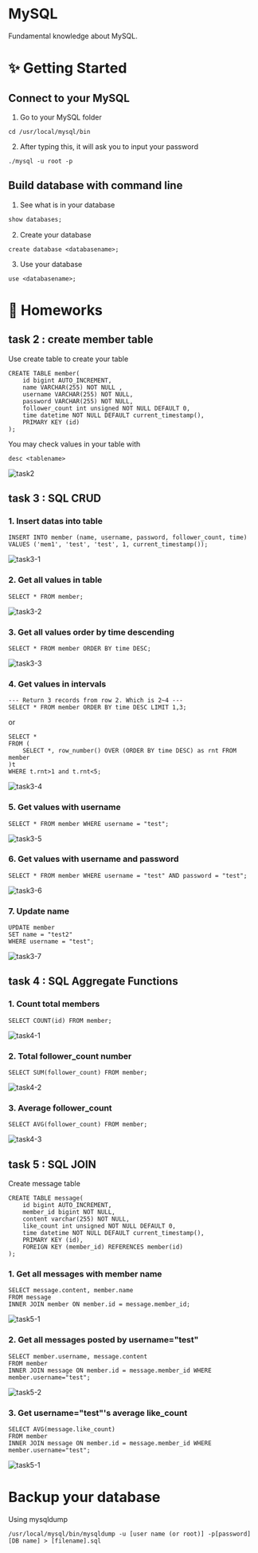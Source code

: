 # MySQL
Fundamental knowledge about MySQL.


# ✨ Getting Started

## Connect to your MySQL
1. Go to your MySQL folder
```
cd /usr/local/mysql/bin
```
2. After typing this, it will ask you to input your password
```
./mysql -u root -p
```

## Build database with command line
1. See what is in your database
  ``` SQL
  show databases;
  ```
2. Create your database
```
create database <databasename>;
```
3. Use your database
```
use <databasename>;
```


# 📖 Homeworks

## task 2 : create member table
Use create table <tablename> to create your table
```
CREATE TABLE member(
	id bigint AUTO_INCREMENT,
	name VARCHAR(255) NOT NULL ,
  	username VARCHAR(255) NOT NULL,
	password VARCHAR(255) NOT NULL,
	follower_count int unsigned NOT NULL DEFAULT 0,
	time datetime NOT NULL DEFAULT current_timestamp(),
	PRIMARY KEY (id) 
);
```
You may check values in your table with
```
desc <tablename>
```
![task2](https://github.com/chelsey0527/wh0919/blob/develop/week-5/images/task2.png)
 
## task 3 : SQL CRUD
  
### 1. Insert datas into table
```
INSERT INTO member (name, username, password, follower_count, time)
VALUES ('mem1', 'test', 'test', 1, current_timestamp());
```
![task3-1](https://github.com/chelsey0527/wh0919/blob/develop/week-5/images/task3-1.png)

### 2. Get all values in table
```
SELECT * FROM member;
```
![task3-2](https://github.com/chelsey0527/wh0919/blob/develop/week-5/images/task3-2.png)

### 3. Get all values order by time descending
```
SELECT * FROM member ORDER BY time DESC;
```
![task3-3](https://github.com/chelsey0527/wh0919/blob/develop/week-5/images/task3-3.png)
  
### 4. Get values in intervals
```
--- Return 3 records from row 2. Which is 2~4 ---
SELECT * FROM member ORDER BY time DESC LIMIT 1,3;
```
or
```
SELECT * 
FROM (
	SELECT *, row_number() OVER (ORDER BY time DESC) as rnt FROM member
)t 
WHERE t.rnt>1 and t.rnt<5;
```
![task3-4](https://github.com/chelsey0527/wh0919/blob/main/week-5/images/task3-4.png)

### 5. Get values with username
```
SELECT * FROM member WHERE username = "test";
```
![task3-5](https://github.com/chelsey0527/wh0919/blob/develop/week-5/images/task3-5.png)
                                         
### 6. Get values with username and password
```
SELECT * FROM member WHERE username = "test" AND password = "test";
```
![task3-6](https://github.com/chelsey0527/wh0919/blob/develop/week-5/images/task3-6.png)

### 7. Update name
```                                         
UPDATE member
SET name = "test2"
WHERE username = "test";
```
![task3-7](https://github.com/chelsey0527/wh0919/blob/develop/week-5/images/task3-7.png)

                                         
## task 4 : SQL Aggregate Functions
                                         
### 1. Count total members
```
SELECT COUNT(id) FROM member;
```
![task4-1](https://github.com/chelsey0527/wh0919/blob/develop/week-5/images/task4-1.png)
                                         
### 2. Total follower_count number
```
SELECT SUM(follower_count) FROM member;
``` 
![task4-2](https://github.com/chelsey0527/wh0919/blob/develop/week-5/images/task4-2.png) 
### 3. Average follower_count
```
SELECT AVG(follower_count) FROM member;
```
![task4-3](https://github.com/chelsey0527/wh0919/blob/develop/week-5/images/task4-3.png)

## task 5 : SQL JOIN
Create message table
```
CREATE TABLE message(
	id bigint AUTO_INCREMENT,
	member_id bigint NOT NULL,
	content varchar(255) NOT NULL,
	like_count int unsigned NOT NULL DEFAULT 0,
	time datetime NOT NULL DEFAULT current_timestamp(),
	PRIMARY KEY (id),
	FOREIGN KEY (member_id) REFERENCES member(id)
);
```    
                                         
### 1. Get all messages with member name
```
SELECT message.content, member.name
FROM message
INNER JOIN member ON member.id = message.member_id;
```
![task5-1](https://github.com/chelsey0527/wh0919/blob/develop/week-5/images/task5-1.png)
                                         
### 2. Get all messages posted by username="test"
```
SELECT member.username, message.content
FROM member
INNER JOIN message ON member.id = message.member_id WHERE member.username="test";
```
![task5-2](https://github.com/chelsey0527/wh0919/blob/develop/week-5/images/task5-2.png)

                                         
### 3. Get username="test"'s average like_count 
```
SELECT AVG(message.like_count)
FROM member
INNER JOIN message ON member.id = message.member_id WHERE member.username="test";
```
![task5-1](https://github.com/chelsey0527/wh0919/blob/develop/week-5/images/task5-3.png)

# Backup your database
Using mysqldump
```
/usr/local/mysql/bin/mysqldump -u [user name (or root)] -p[password] [DB name] > [filename].sql
```
